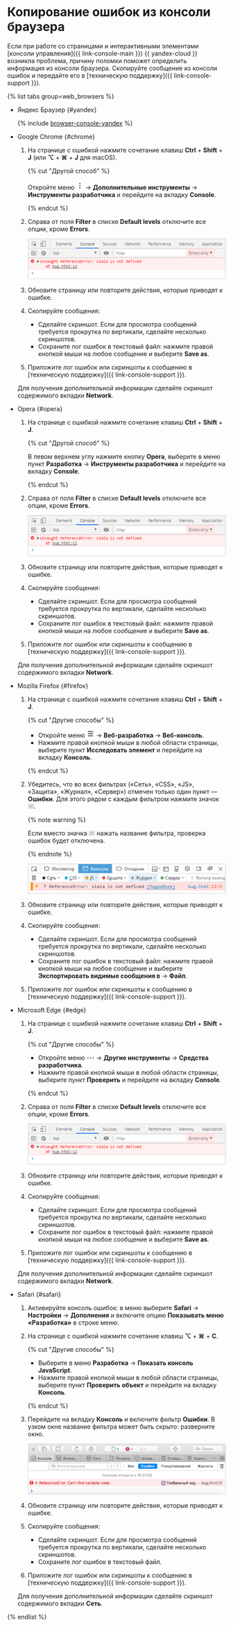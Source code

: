 # Копирование ошибок из консоли браузера

Если при работе со страницами и интерактивными элементами [консоли управления]({{ link-console-main }}) {{ yandex-cloud }} возникла проблема, причину поломки поможет определить информация из консоли браузера. Скопируйте сообщение из консоли ошибок и передайте его в [техническую поддержку]({{ link-console-support }}).

{% list tabs group=web_browsers %}


- Яндекс Браузер {#yandex}

  {% include [browser-console-yandex](../_includes/support/browser-console-yandex.md) %}


- Google Chrome {#chrome}

  1. На странице с ошибкой нажмите сочетание клавиш **Ctrl** + **Shift** + **J** (или **⌥** + **⌘** + **J** для macOS).

      {% cut "Другой способ" %}

      Откройте меню ![image](../_assets/support/chrome-menu.png) → **Дополнительные инструменты** → **Инструменты разработчика** и перейдите на вкладку **Console**.

      {% endcut %}

  1. Справа от поля **Filter** в списке **Default levels** отключите все опции, кроме **Errors**.

      ![image](../_assets/support/chromium-console.png)

  1. Обновите страницу или повторите действия, которые приводят к ошибке.
  1. Скопируйте сообщения:

      * Сделайте скриншот. Если для просмотра сообщений требуется прокрутка по вертикали, сделайте несколько скриншотов.
      * Сохраните лог ошибок в текстовый файл: нажмите правой кнопкой мыши на любое сообщение и выберите **Save as**.

  1. Приложите лог ошибок или скриншоты к сообщению в [техническую поддержку]({{ link-console-support }}).

  Для получения дополнительной информации сделайте скриншот содержимого вкладки **Network**.

- Opera {#opera}

  1. На странице с ошибкой нажмите сочетание клавиш **Ctrl** + **Shift** + **J**.

      {% cut "Другой способ" %}

      В левом верхнем углу нажмите кнопку **Opera**, выберите в меню пункт **Разработка** → **Инструменты разработчика** и перейдите на вкладку **Console**.

      {% endcut %}

  1. Справа от поля **Filter** в списке **Default levels** отключите все опции, кроме **Errors**.

      ![image](../_assets/support/chromium-console.png)

  1. Обновите страницу или повторите действия, которые приводят к ошибке.
  1. Скопируйте сообщения:

      - Сделайте скриншот. Если для просмотра сообщений требуется прокрутка по вертикали, сделайте несколько скриншотов.
      - Сохраните лог ошибок в текстовый файл: нажмите правой кнопкой мыши на любое сообщение и выберите **Save as**.

  1. Приложите лог ошибок или скриншоты к сообщению в [техническую поддержку]({{ link-console-support }}).

  Для получения дополнительной информации сделайте скриншот содержимого вкладки **Network**.

- Mozilla Firefox {#firefox}

  1. На странице с ошибкой нажмите сочетание клавиш **Ctrl** + **Shift** + **J**.

      {% cut "Другие способы" %}

      * Откройте меню ![image](../_assets/support/firefox-menu.png) → **Веб-разработка** → **Веб-консоль**.
      * Нажмите правой кнопкой мыши в любой области страницы, выберите пункт **Исследовать элемент** и перейдите на вкладку **Консоль**.

      {% endcut %}

  1. Убедитесь, что во всех фильтрах («Сеть», «CSS», «JS», «Защита», «Журнал», «Сервер») отмечен только один пункт — **Ошибки**. Для этого рядом с каждым фильтром нажмите значок ![image](../_assets/support/firefox-arrow-down.png).

      {% note warning %}

      Если вместо значка ![image](../_assets/support/firefox-arrow-down.png) нажать название фильтра, проверка ошибок будет отключена.

      {% endnote %}

      ![image](../_assets/support/firefox-console.png)

  1. Обновите страницу или повторите действия, которые приводят к ошибке.
  1. Скопируйте сообщения:

      * Сделайте скриншот. Если для просмотра сообщений требуется прокрутка по вертикали, сделайте несколько скриншотов.
      * Сохраните лог ошибок в текстовый файл: нажмите правой кнопкой мыши на любое сообщение и выберите **Экспортировать видимые сообщения в** → **Файл**.

  1. Приложите лог ошибок или скриншоты к сообщению в [техническую поддержку]({{ link-console-support }}).

- Microsoft Edge {#edge}

  1. На странице с ошибкой нажмите сочетание клавиш **Ctrl** + **Shift** + **J**.

      {% cut "Другие способы" %}

      * Откройте меню ![image](../_assets/support/edge-menu.png) → **Другие инструменты** → **Средства разработчика**.
      * Нажмите правой кнопкой мыши в любой области страницы, выберите пункт **Проверить** и перейдите на вкладку **Console**.

      {% endcut %}

  1. Справа от поля **Filter** в списке **Default levels** отключите все опции, кроме **Errors**.

      ![image](../_assets/support/chromium-console.png)

  1. Обновите страницу или повторите действия, которые приводят к ошибке.
  1. Скопируйте сообщения:

      * Сделайте скриншот. Если для просмотра сообщений требуется прокрутка по вертикали, сделайте несколько скриншотов.
      * Сохраните лог ошибок в текстовый файл: нажмите правой кнопкой мыши на любое сообщение и выберите **Save as**.

  1. Приложите лог ошибок или скриншоты к сообщению в [техническую поддержку]({{ link-console-support }}).

  Для получения дополнительной информации сделайте скриншот содержимого вкладки **Network**.

- Safari {#safari}

  1. Активируйте консоль ошибок: в меню выберите **Safari** → **Настройки** → **Дополнения** и включите опцию **Показывать меню «Разработка»** в строке меню.
  1. На странице с ошибкой нажмите сочетание клавиш **⌥** + **⌘** + **C**.

     {% cut "Другие способы" %}

     * Выберите в меню **Разработка** → **Показать консоль JavaScript**.
     * Нажмите правой кнопкой мыши в любой области страницы, выберите пункт **Проверить объект** и перейдите на вкладку **Консоль**.

     {% endcut %}

  1. Перейдите на вкладку **Консоль** и включите фильтр **Ошибки**. В узком окне название фильтра может быть скрыто: разверните окно.

      ![image](../_assets/support/safari-console.png)

  1. Обновите страницу или повторите действия, которые приводят к ошибке.
  1. Скопируйте сообщения:

      * Сделайте скриншот. Если для просмотра сообщений требуется прокрутка по вертикали, сделайте несколько скриншотов.
      * Сохраните лог ошибок в текстовый файл.

  1. Приложите лог ошибок или скриншоты к сообщению в [техническую поддержку]({{ link-console-support }}).

  Для получения дополнительной информации сделайте скриншот содержимого вкладки **Сеть**.

{% endlist %}

